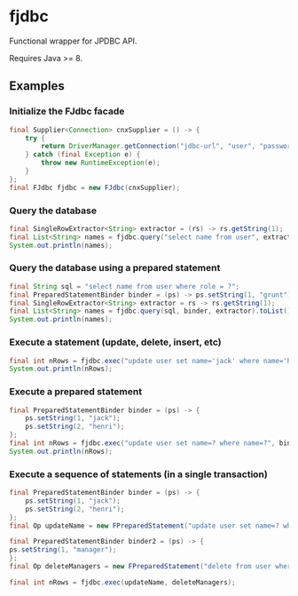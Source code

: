 # fjdbc
Functional wrapper for JPDBC API.

Requires Java >= 8.

## Examples
### Initialize the FJdbc facade
```java
final Supplier<Connection> cnxSupplier = () -> {
	try {
		return DriverManager.getConnection("jdbc-url", "user", "password");
	} catch (final Exception e) {
		throw new RuntimeException(e);
	}
};
final FJdbc fjdbc = new FJdbc(cnxSupplier);
```

### Query the database
```java
final SingleRowExtractor<String> extractor = (rs) -> rs.getString(1);
final List<String> names = fjdbc.query("select name from user", extractor).toList();
System.out.println(names);
```

### Query the database using a prepared statement
```java
final String sql = "select name from user where role = ?";
final PreparedStatementBinder binder = (ps) -> ps.setString(1, "grunt");
final SingleRowExtractor<String> extractor = rs -> rs.getString(1);
final List<String> names = fjdbc.query(sql, binder, extractor).toList();
System.out.println(names);
```

### Execute a statement (update, delete, insert, etc)
```java
final int nRows = fjdbc.exec("update user set name='jack' where name='henri'");
System.out.println(nRows);
```

### Execute a prepared statement
```java
final PreparedStatementBinder binder = (ps) -> {
	ps.setString(1, "jack");
	ps.setString(2, "henri");
};
final int nRows = fjdbc.exec("update user set name=? where name=?", binder);
System.out.println(nRows);
```

### Execute a sequence of statements (in a single transaction)
```java
final PreparedStatementBinder binder = (ps) -> {
	ps.setString(1, "jack");
	ps.setString(2, "henri");
};
final Op updateName = new FPreparedStatement("update user set name=? where name=?", binder);

final PreparedStatementBinder binder2 = (ps) -> {
ps.setString(1, "manager");
};
final Op deleteManagers = new FPreparedStatement("delete from user where role=?", binder2);

final int nRows = fjdbc.exec(updateName, deleteManagers);
```
